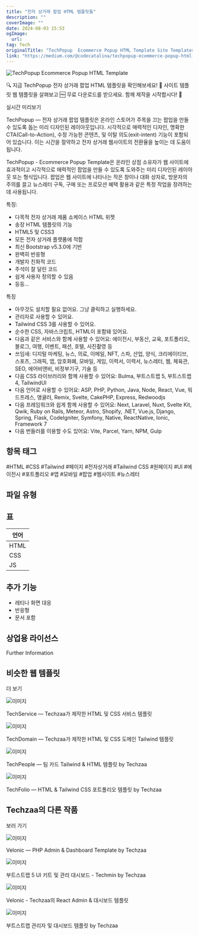 ```yaml
---
title: "전자 상거래 팝업 HTML 템플릿들"
description: ""
coverImage: ""
date: 2024-08-03 15:53
ogImage: 
  url: 
tag: Tech
originalTitle: "TechPopup  Ecommerce Popup HTML Template Site Templates Web Templates"
link: "https://medium.com/@codecatalina/techpopup-ecommerce-popup-html-template-site-templates-web-templates-b7a720090c3a"
---
```




![TechPopup Ecommerce Popup HTML Template](/assets/img/TechPopupEcommercePopupHTMLTemplateSiteTemplatesWebTemplates_0.png)

🔍 지금 TechPopup 전자 상거래 팝업 HTML 템플릿을 확인해보세요! 📁 사이트 템플릿 웹 템플릿을 살펴보고 🆓 무료 다운로드를 받으세요. 함께 제작을 시작합시다! 🚀

실시간 미리보기

TechPopup — 전자 상거래 팝업 템플릿은 온라인 스토어가 주목을 끄는 팝업을 만들 수 있도록 돕는 미리 디자인된 레이아웃입니다. 시각적으로 매력적인 디자인, 명확한 CTA(Call-to-Action), 수정 가능한 콘텐츠, 및 이탈 의도(exit-intent) 기능이 포함되어 있습니다. 이는 시간을 절약하고 전자 상거래 웹사이트의 전환율을 높이는 데 도움이 됩니다.

<div class="content-ad"></div>

TechPopup - Ecommerce Popup Template은 온라인 상점 소유자가 웹 사이트에 효과적이고 시각적으로 매력적인 팝업을 만들 수 있도록 도와주는 미리 디자인된 레이아웃 또는 형식입니다. 팝업은 웹 사이트에 나타나는 작은 창이나 대화 상자로, 방문자의 주의를 끌고 뉴스레터 구독, 구매 또는 프로모션 혜택 활용과 같은 특정 작업을 장려하는 데 사용됩니다.

특징:

- 다목적 전자 상거래 제품 쇼케이스 HTML 위젯
- 송장 HTML 템플릿의 기능
- HTML5 및 CSS3
- 모든 전자 상거래 플랫폼에 적합
- 최신 Bootstrap v5.3.0에 기반
- 완벽히 반응형
- 개발자 친화적 코드
- 주석이 잘 달린 코드
- 쉽게 사용자 정의할 수 있음
- 등등...

특징

<div class="content-ad"></div>

- 아무것도 설치할 필요 없어요. 그냥 클릭하고 실행하세요.
- 관리자로 사용할 수 있어요.
- Tailwind CSS 3를 사용할 수 있어요.
- 순수한 CSS, 자바스크립트, HTML이 포함돼 있어요.
- 다음과 같은 서비스와 함께 사용할 수 있어요: 에이전시, 부동산, 교육, 포트폴리오, 블로그, 여행, 이벤트, 패션, 호텔, 사진촬영 등
- 쓰임새: 디지털 마케팅, 뉴스, 의료, 이메일, NFT, 스파, 산업, 양식, 크리에이티브, 스포츠, 그래픽, 앱, 암호화폐, 모바일, 게임, 이력서, 이력서, 뉴스레터, 웹, 체육관, SEO, 에어비앤비, 비정부기구, 기술 등
- 다음 CSS 라이브러리와 함께 사용할 수 있어요: Bulma, 부트스트랩 5, 부트스트랩 4, TailwindUI
- 다음 언어로 사용할 수 있어요: ASP, PHP, Python, Java, Node, React, Vue, 워드프레스, 앵귤러, Remix, Svelte, CakePHP, Express, Redwoodjs
- 다음 프레임워크와 쉽게 함께 사용할 수 있어요: Next, Laravel, Nuxt, Svelte Kit, Qwik, Ruby on Rails, Meteor, Astro, Shopify, .NET, Vue.js, Django, Spring, Flask, CodeIgniter, Symfony, Native, ReactNative, Ionic, Framework 7
- 다음 번들러를 이용할 수도 있어요: Vite, Parcel, Yarn, NPM, Gulp

## 항목 태그

#HTML #CSS #Tailwind #페이지 #전자상거래 #Tailwind CSS #원페이지 #UI #에이전시 #포트폴리오 #앱 #모바일 #팝업 #웹사이트 #뉴스레터

## 파일 유형

<div class="content-ad"></div>

## 표

| 언어 |
| ---- |
| HTML |
| CSS  |
| JS   |

## 추가 기능

- 레티나 화면 대응
- 반응형
- 문서 포함

## 상업용 라이선스

<div class="content-ad"></div>

Further Information

## 비슷한 웹 템플릿

더 보기

![이미지](/assets/img/TechPopupEcommercePopupHTMLTemplateSiteTemplatesWebTemplates_1.png)

<div class="content-ad"></div>

TechService — Techzaa가 제작한 HTML 및 CSS 서비스 템플릿

![이미지](/assets/img/TechPopupEcommercePopupHTMLTemplateSiteTemplatesWebTemplates_2.png)

TechDomain — Techzaa가 제작한 HTML 및 CSS 도메인 Tailwind 템플릿

![이미지](/assets/img/TechPopupEcommercePopupHTMLTemplateSiteTemplatesWebTemplates_3.png)

<div class="content-ad"></div>

TechPeople — 팀 카드 Tailwind & HTML 템플릿 by Techzaa

![이미지](/assets/img/TechPopupEcommercePopupHTMLTemplateSiteTemplatesWebTemplates_4.png)

TechFolio — HTML & Tailwind CSS 포트폴리오 템플릿 by Techzaa

## Techzaa의 다른 작품

<div class="content-ad"></div>

보러 가기

![이미지](/assets/img/TechPopupEcommercePopupHTMLTemplateSiteTemplatesWebTemplates_5.png)

Velonic — PHP Admin & Dashboard Template by Techzaa

![이미지](/assets/img/TechPopupEcommercePopupHTMLTemplateSiteTemplatesWebTemplates_6.png)

<div class="content-ad"></div>

부트스트랩 5 UI 키트 및 관리 대시보드 - Techmin by Techzaa

![이미지](/assets/img/TechPopupEcommercePopupHTMLTemplateSiteTemplatesWebTemplates_7.png)

Velonic - Techzaa의 React Admin & 대시보드 템플릿

![이미지](/assets/img/TechPopupEcommercePopupHTMLTemplateSiteTemplatesWebTemplates_8.png)

<div class="content-ad"></div>

부트스트랩 관리자 및 대시보드 템플릿 by Techzaa
